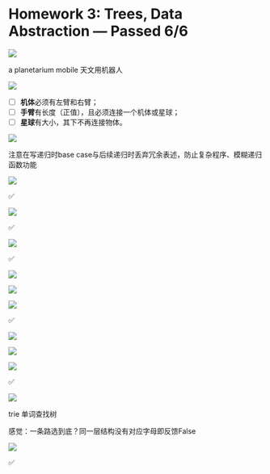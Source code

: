 # Homework 3: Trees, Data Abstraction — Passed 6/6

![](image/1677661107588_Xu4PbMh9Ct.png)

&#x20;a planetarium mobile 天文用机器人

![](image/1677661372030_9I6SP_lIHm.png)

-   [ ] **机体**必须有左臂和右臂；
-   [ ] **手臂**有长度（正值），且必须连接一个机体或星球；
-   [ ] **星球**有大小，其下不再连接物体。

![](image/1677662234777_2Hqwc_1LEt.png)

注意在写递归时base case与后续递归时丢弃冗余表述，防止复杂程序、模糊递归函数功能

![](image/1677662458676_ttNpK6xo2P.png)

✅

![](image/1677669553631_l8fFx43Dwj.png)

✅

![](image/1677676094543_4ydj6rlm66.png)

✅

![](image/1677681441869_pNXMepJK0Z.png)

![](image/1677683656904_MKrG_ly1ys.png)

![](image/image_R2aGl07QKv.png)

✅

![](image/1677685120375_BCEVTu11-f.png)

![](image/1677687722654_iBNtGnDjar.png)

![](image/1677689421233_3h6hoso-Or.png)

✅

![](image/1677726309064_1AYTl5w2qx.png)

trie 单词查找树

感觉：一条路选到底？同一层结构没有对应字母即反馈False

![](image/1677728424503_KZiOmF87JW.png)

✅
